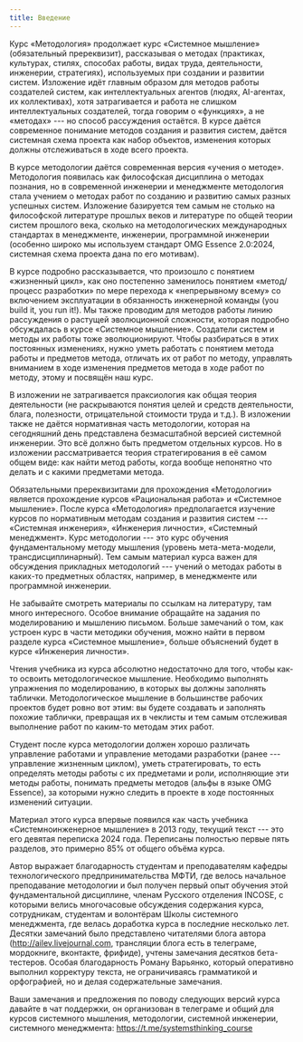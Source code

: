 ```yaml
---
title: Введение
---
```


Курс «Методология» продолжает курс «Системное мышление» (обязательный
пререквизит), рассказывая о методах (практиках, культурах, стилях,
способах работы, видах труда, деятельности, инженерии, стратегиях),
используемых при создании и развитии систем. Изложение идёт главным
образом для методов работы создателей систем, как интеллектуальных
агентов (людях, AI-агентах, их коллективах), хотя затрагивается и работа
не слишком интеллектуальных создателей, тогда говорим о «функциях», а не
«методах» --- но способ рассуждения остаётся. В курсе даётся современное
понимание методов создания и развития систем, даётся системная схема
проекта как набор объектов, изменения которых должны отслеживаться в
ходе всего проекта.

В курсе методологии даётся современная версия «учения о методе».
Методология появилась как философская дисциплина о методах познания, но
в современной инженерии и менеджменте методология стала учением о
методах работ по созданию и развитию самых разных успешных систем.
Изложение базируется тем самым не столько на философской литературе
прошлых веков и литературе по общей теории систем прошлого века, сколько
на методологических международных стандартах в менеджменте, инженерии,
программной инженерии (особенно широко мы используем стандарт OMG
Essence 2.0:2024, системная схема проекта дана по его мотивам).

В курсе подробно рассказывается, что произошло с понятием «жизненный
цикл», как оно постепенно заменилось понятием «метод/процесс разработки»
по мере перехода к «непрерывному всему» со включением эксплуатации в
обязанность инженерной команды (you build it, you run it!). Мы также
проводим для методов работы линию рассуждения о растущей эволюционной
сложности, которая подробно обсуждалась в курсе «Системное мышление».
Создатели систем и методы их работы тоже эволюционируют. Чтобы
разбираться в этих постоянных изменениях, нужно уметь работать с
понятием метода работы и предметов метода, отличать их от работ по
методу, управлять вниманием в ходе изменения предметов метода в ходе
работ по методу, этому и посвящён наш курс.

В изложении не затрагивается праксиология как общая теория деятельности
(не раскрываются понятия целей и средств деятельности, блага,
полезности, отрицательной стоимости труда и т.д.). В изложении также не
даётся нормативная часть методологии, которая на сегодняшний день
представлена безмасштабной версией системной инженерии. Это всё должно
быть предметом отдельных курсов. Но в изложении рассматривается теория
стратегирования в её самом общем виде: как найти метод работы, когда
вообще непонятно что делать и с какими предметами метода.

Обязательными пререквизитами для прохождения «Методологии» является
прохождение курсов «Рациональная работа» и «Системное мышление». После
курса «Методология» предполагается изучение курсов по нормативным
методам создания и развития систем --- «Системная инженерия», «Инженерия
личности», «Системный менеджмент». Курс методологии --- это курс
обучения фундаментальному методу мышления (уровень мета-мета-модели,
трансдисциплинарный). Тем самым материал курса важен для обсуждения
прикладных методологий --- учений о методах работы в каких-то предметных
областях, например, в менеджменте или программной инженерии.

Не забывайте смотреть материалы по ссылкам на литературу, там много
интересного. Особое внимание обращайте на задания по моделированию и
мышлению письмом. Больше замечаний о том, как устроен курс в части
методики обучения, можно найти в первом разделе курса «Системное
мышление», больше объяснений будет в курсе «Инженерия личности».

Чтения учебника из курса абсолютно недостаточно для того, чтобы как-то
освоить методологическое мышление. Необходимо выполнять упражнения по
моделированию, в которых вы должны заполнять таблички. Методологическое
мышление в большинстве рабочих проектов будет ровно вот этим: вы будете
создавать и заполнять похожие таблички, превращая их в чеклисты и тем
самым отслеживая выполнение работ по каким-то методам этих работ.

Студент после курса методологии должен хорошо различать управление
работами и управление методами разработки (ранее --- управление
жизненным циклом), уметь стратегировать, то есть определять методы
работы с их предметами и роли, исполняющие эти методы работы, понимать
предметы методов (альфы в языке OMG Essence), за которыми нужно следить
в проекте в ходе постоянных изменений ситуации.

Материал этого курса впервые появился как часть учебника
«Системноинженерное мышление» в 2013 году, текущий текст --- это его
девятая переписка 2024 года. Переписаны полностью первые пять разделов,
это примерно 85% от общего объёма курса.

Автор выражает благодарность студентам и преподавателям кафедры
технологического предпринимательства МФТИ, где велось начальное
преподавание методологии и был получен первый опыт обучения этой
фундаментальной дисциплине, членам Русского отделения INCOSE, с которыми
велись многочасовые обсуждения содержания курса, сотрудникам, студентам
и волонтёрам Школы системного менеджмента, где велась доработка курса в
последние несколько лет. Десятки замечаний было представлено читателями
блога автора
([http](http://ailev.livejournal.com)[://](http://ailev.livejournal.com)[ailev](http://ailev.livejournal.com)[.](http://ailev.livejournal.com)[livejournal](http://ailev.livejournal.com)[.](http://ailev.livejournal.com)[com](http://ailev.livejournal.com),
трансляции блога есть в телеграме, мордокниге, вконтакте, фрифиде),
учтены замечания десятков бета-тестеров. Особая благодарность Роману
Варьянко, который оперативно выполнил корректуру текста, не
ограничиваясь грамматикой и орфографией, но и делая содержательные
замечания.

Ваши замечания и предложения по поводу следующих версий курса давайте в
чат поддержки, он организован в телеграме и общий для курсов системного
мышления, методологии, системной инженерии, системного менеджмента:
<https://t.me/systemsthinking_course>
